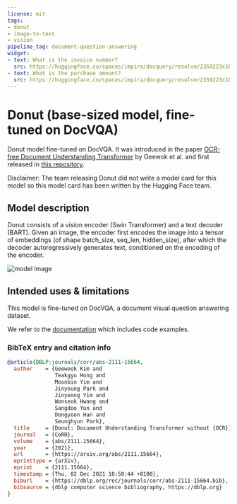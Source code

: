 ```yaml
---
license: mit
tags:
- donut
- image-to-text
- vision
pipeline_tag: document-question-answering
widget:
- text: What is the invoice number?
  src: https://huggingface.co/spaces/impira/docquery/resolve/2359223c1837a7587402bda0f2643382a6eefeab/invoice.png
- text: What is the purchase amount?
  src: https://huggingface.co/spaces/impira/docquery/resolve/2359223c1837a7587402bda0f2643382a6eefeab/contract.jpeg
---
```


# Donut (base-sized model, fine-tuned on DocVQA) 

Donut model fine-tuned on DocVQA. It was introduced in the paper [OCR-free Document Understanding Transformer](https://arxiv.org/abs/2111.15664) by Geewok et al. and first released in [this repository](https://github.com/clovaai/donut).

Disclaimer: The team releasing Donut did not write a model card for this model so this model card has been written by the Hugging Face team.

## Model description

Donut consists of a vision encoder (Swin Transformer) and a text decoder (BART). Given an image, the encoder first encodes the image into a tensor of embeddings (of shape batch_size, seq_len, hidden_size), after which the decoder autoregressively generates text, conditioned on the encoding of the encoder. 

![model image](https://huggingface.co/datasets/huggingface/documentation-images/resolve/main/transformers/model_doc/donut_architecture.jpg)

## Intended uses & limitations

This model is fine-tuned on DocVQA, a document visual question answering dataset.

We refer to the [documentation](https://huggingface.co/docs/transformers/main/en/model_doc/donut) which includes code examples.

### BibTeX entry and citation info

```bibtex
@article{DBLP:journals/corr/abs-2111-15664,
  author    = {Geewook Kim and
               Teakgyu Hong and
               Moonbin Yim and
               Jinyoung Park and
               Jinyeong Yim and
               Wonseok Hwang and
               Sangdoo Yun and
               Dongyoon Han and
               Seunghyun Park},
  title     = {Donut: Document Understanding Transformer without {OCR}},
  journal   = {CoRR},
  volume    = {abs/2111.15664},
  year      = {2021},
  url       = {https://arxiv.org/abs/2111.15664},
  eprinttype = {arXiv},
  eprint    = {2111.15664},
  timestamp = {Thu, 02 Dec 2021 10:50:44 +0100},
  biburl    = {https://dblp.org/rec/journals/corr/abs-2111-15664.bib},
  bibsource = {dblp computer science bibliography, https://dblp.org}
}
```